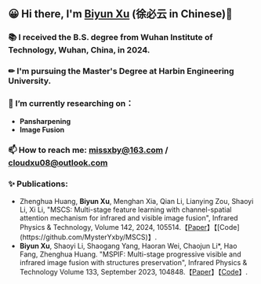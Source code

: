 ## 😀 Hi there, I'm [Biyun Xu](https://github.com/MysterYxby/MysterYxby) (徐必云 in Chinese)👋

### 📚 I received the B.S. degree from Wuhan Institute of Technology, Wuhan, China, in 2024. 
### ✏ I'm pursuing the Master's Degree at Harbin Engineering University.
### 🔭 I’m currently researching on：
- **Pansharpening**
- **Image Fusion**
### 📫 How to reach me: missxby@163.com / cloudxu08@outlook.com 
### ✨ Publications: 
- Zhenghua Huang, **Biyun Xu**, Menghan Xia, Qian Li, Lianying Zou, Shaoyi Li, Xi Li, "MSCS: Multi-stage feature learning with channel-spatial attention mechanism for infrared and visible image fusion", Infrared Physics & Technology, Volume 142, 2024, 105514.【[Paper](https://doi.org/10.1016/j.infrared.2024.105514.)】【[Code](https://github.com/MysterYxby/MSCS)】.
- **Biyun Xu**, Shaoyi Li, Shaogang Yang, Haoran Wei, Chaojun Li*, Hao Fang, Zhenghua Huang. "MSPIF: Multi-stage progressive visible and infrared image fusion with structures preservation", Infrared Physics & Technology Volume 133, September 2023, 104848.【[Paper](https://doi.org/10.1016/j.infrared.2023.104848)】【[Code](https://github.com/MysterYxby/MSPIF)】.

<!--
**MysterYxby/MysterYxby** is a ✨ _special_ ✨ repository because its `README.md` (this file) appears on your GitHub profile.

Here are some ideas to get you started:

- 🔭 I’m currently working on ...
- 🌱 I’m currently learning ...
- 👯 I’m looking to collaborate on ...
- 🤔 I’m looking for help with ...
- 💬 Ask me about ...
- 📫 How to reach me: ...
- 😄 Pronouns: ...
- ⚡ Fun fact: ...
-->
